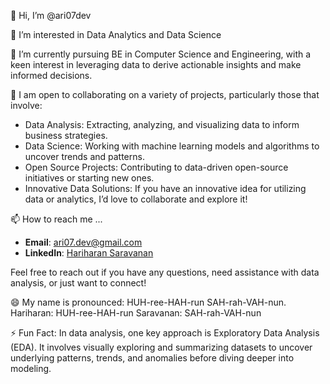 👋 Hi, I’m @ari07dev

👀 I’m interested in Data Analytics and Data Science

🌱 I’m currently pursuing BE in Computer Science and Engineering, with a keen interest in leveraging data to derive actionable insights and make informed decisions.

💞️ I am open to collaborating on a variety of projects, particularly those that involve:

- Data Analysis: Extracting, analyzing, and visualizing data to inform business strategies.
- Data Science: Working with machine learning models and algorithms to uncover trends and patterns.
- Open Source Projects: Contributing to data-driven open-source initiatives or starting new ones.
- Innovative Data Solutions: If you have an innovative idea for utilizing data or analytics, I’d love to collaborate and explore it!

  
📫 How to reach me ...
- **Email**: [ari07.dev@gmail.com](mailto:ari07.dev@gmail.com)
- **LinkedIn**: [Hariharan Saravanan](https://www.linkedin.com/in/hariharan-saravanan17/)

Feel free to reach out if you have any questions, need assistance with data analysis, or just want to connect!

😄 My name is pronounced: HUH-ree-HAH-run SAH-rah-VAH-nun.
Hariharan: HUH-ree-HAH-run
Saravanan: SAH-rah-VAH-nun

⚡ Fun Fact: In data analysis, one key approach is Exploratory Data Analysis (EDA). It involves visually exploring and summarizing datasets to uncover underlying patterns, trends, and anomalies before diving deeper into modeling.
<!---
ari07dev/ari07dev is a ✨ special ✨ repository because its `README.md` (this file) appears on your GitHub profile.
You can click the Preview link to take a look at your changes.
--->
